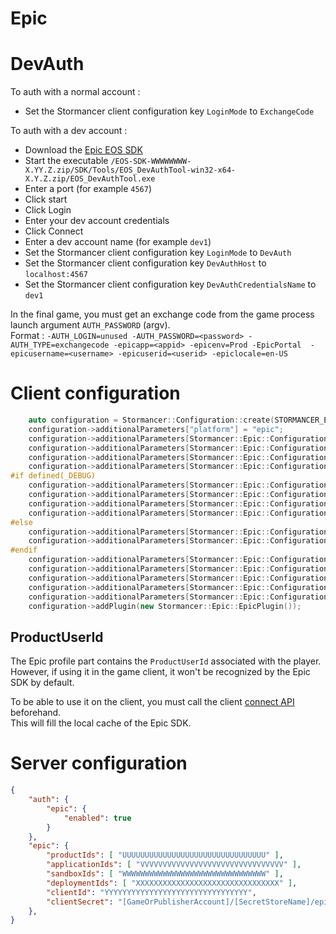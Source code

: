 Epic
====

# DevAuth

To auth with a normal account :
- Set the Stormancer client configuration key `LoginMode` to `ExchangeCode`

To auth with a dev account :
- Download the [Epic EOS SDK](https://dev.epicgames.com/portal)
- Start the executable `/EOS-SDK-WWWWWWWW-X.YY.Z.zip/SDK/Tools/EOS_DevAuthTool-win32-x64-X.Y.Z.zip/EOS_DevAuthTool.exe`
- Enter a port (for example `4567`)
- Click start
- Click Login
- Enter your dev account credentials
- Click Connect
- Enter a dev account name (for example `dev1`)
- Set the Stormancer client configuration key `LoginMode` to `DevAuth`
- Set the Stormancer client configuration key `DevAuthHost` to `localhost:4567`
- Set the Stormancer client configuration key `DevAuthCredentialsName` to `dev1`

In the final game, you must get an exchange code from the game process launch argument `AUTH_PASSWORD` (argv).  
Format : `-AUTH_LOGIN=unused -AUTH_PASSWORD=<password> -AUTH_TYPE=exchangecode -epicapp=<appid> -epicenv=Prod -EpicPortal  -epicusername=<username> -epicuserid=<userid> -epiclocale=en-US`

# Client configuration

```cpp
	auto configuration = Stormancer::Configuration::create(STORMANCER_ENDPOINT, STORMANCER_ACCOUNT, STORMANCER_APPLICATION);
	configuration->additionalParameters["platform"] = "epic";
	configuration->additionalParameters[Stormancer::Epic::ConfigurationKeys::ProductName] = "PRODUCT_NAME";
	configuration->additionalParameters[Stormancer::Epic::ConfigurationKeys::ProductVersion] = "PRODUCT_VERSION";
	configuration->additionalParameters[Stormancer::Epic::ConfigurationKeys::InitPlatform] = "true";
	configuration->additionalParameters[Stormancer::Epic::ConfigurationKeys::AuthenticationEnabled] = "true";
#if defined(_DEBUG)
	configuration->additionalParameters[Stormancer::Epic::ConfigurationKeys::Diagnostics] = "true";
	configuration->additionalParameters[Stormancer::Epic::ConfigurationKeys::LoginMode] = "DevAuth";
	configuration->additionalParameters[Stormancer::Epic::ConfigurationKeys::DevAuthHost] = "localhost:4567";
	configuration->additionalParameters[Stormancer::Epic::ConfigurationKeys::DevAuthCredentialsName] = "dev1";
#else
	configuration->additionalParameters[Stormancer::Epic::ConfigurationKeys::LoginMode] = "ExchangeCode";
	configuration->additionalParameters[Stormancer::Epic::ConfigurationKeys::ExchangeCode] = exchangeCode;
#endif
	configuration->additionalParameters[Stormancer::Epic::ConfigurationKeys::ProductId] = "UUUUUUUUUUUUUUUUUUUUUUUUUUUUUUUU";
	configuration->additionalParameters[Stormancer::Epic::ConfigurationKeys::SandboxId] = "WWWWWWWWWWWWWWWWWWWWWWWWWWWWWWWW";
	configuration->additionalParameters[Stormancer::Epic::ConfigurationKeys::DeploymentId] = "XXXXXXXXXXXXXXXXXXXXXXXXXXXXXXXX";
	configuration->additionalParameters[Stormancer::Epic::ConfigurationKeys::ClientId] = "YYYYYYYYYYYYYYYYYYYYYYYYYYYYYYYY";
	configuration->additionalParameters[Stormancer::Epic::ConfigurationKeys::ClientSecret] = "ZZZZZZZZZZZZZZZZZZZZZZZZZZZZZZZZ";
	configuration->addPlugin(new Stormancer::Epic::EpicPlugin());
```

## ProductUserId

The Epic profile part contains the `ProductUserId` associated with the player. However, if using it in the game client, it won't be recognized by the Epic SDK by default.  

To be able to use it on the client, you must call the client [connect API](https://dev.epicgames.com/docs/api-ref/functions/eos-connect-login) beforehand.  
This will fill the local cache of the Epic SDK.

# Server configuration

```json
{
	"auth": {
		"epic": {
			"enabled": true
		}
    },
	"epic": {
    	"productIds": [ "UUUUUUUUUUUUUUUUUUUUUUUUUUUUUUUU" ],
    	"applicationIds": [ "VVVVVVVVVVVVVVVVVVVVVVVVVVVVVVVV" ],
		"sandboxIds": [ "WWWWWWWWWWWWWWWWWWWWWWWWWWWWWWWW" ],
		"deploymentIds": [ "XXXXXXXXXXXXXXXXXXXXXXXXXXXXXXXX" ],
		"clientId": "YYYYYYYYYYYYYYYYYYYYYYYYYYYYYYYY",
		"clientSecret": "[GameOrPublisherAccount]/[SecretStoreName]/epic_clientSecret"
	},
}
```
